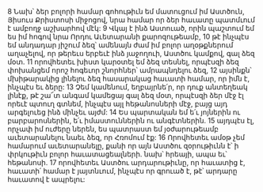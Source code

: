 8 Նախ՝ ձեր բոլորի համար գոհութիւն եմ մատուցում իմ Աստծուն, Յիսուս Քրիստոսի միջոցով, նրա համար որ ձեր հաւատը պատմւում է ամբողջ աշխարհով մէկ: 9 Վկայ է ինձ Աստուած, որին պաշտում եմ ես իմ հոգով նրա Որդու Աւետարանի քարոզութեամբ, 10 թէ ինչպէս եմ անդադար յիշում ձեզ՝ ամենայն ժամ իմ բոլոր աղօթքներում աղաչելով, որ թերեւս երբեւէ ինձ յաջողուի, Աստծու կամքով, գալ ձեզ մօտ. 11 որովհետեւ խիստ կարօտել եմ ձեզ տեսնել, որպէսզի ձեզ փոխանցեմ որոշ հոգեւոր շնորհներ՝ ամրապնդելու ձեզ, 12 այսինքն՝ մխիթարակից լինելու ձեզ հասարակաց հաւատի համար, որ իմն է, ինչպէս եւ ձերը: 13 Չեմ կամենում, եղբայրնե՛ր, որ դուք անտեղեակ լինէք, թէ շա՜տ անգամ կամեցայ գալ ձեզ մօտ, որպէսզի ձեր մէջ էլ որեւէ պտուղ գտնեմ, ինչպէս այլ հեթանոսների մէջ, բայց այդ արգելուեց ինձ մինչեւ այժմ:
14 Ես պարտական եմ ե՛ւ յոյներին ու բարբարոսներին, ե՛ւ իմաստուններին ու անգէտներին. 15 այդպէս էլ, որչափ իմ ուժերը ներեն, ես պատրաստ եմ յօժարութեամբ աւետարանելու նաեւ ձեզ, որ Հռոմում էք:
16 Որովհետեւ ամօթ չեմ համարում աւետարանելը, քանի որ այն Աստծու զօրութիւնն է՝ ի փրկութիւն բոլոր հաւատացեալների. նախ՝ հրեայի, ապա եւ՝ հեթանոսի. 17 որովհետեւ Աստծու արդարութիւնը, որ հաւատից է, հաւատի՛ համար է յայտնւում, ինչպէս որ գրուած է, թէ՝ արդարը հաւատով է ապրելու:
